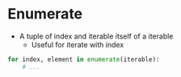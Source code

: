 # Enumerate

- A tuple of index and iterable itself of a iterable
    - Useful for iterate with index

```python
for index, element in enumerate(iterable):
    # ...
```